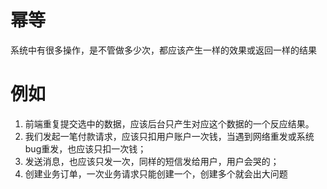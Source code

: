 # 幂等
系统中有很多操作，是不管做多少次，都应该产生一样的效果或返回一样的结果

# 例如

1. 前端重复提交选中的数据，应该后台只产生对应这个数据的一个反应结果。 
2. 我们发起一笔付款请求，应该只扣用户账户一次钱，当遇到网络重发或系统bug重发，也应该只扣一次钱； 
3. 发送消息，也应该只发一次，同样的短信发给用户，用户会哭的； 
4. 创建业务订单，一次业务请求只能创建一个，创建多个就会出大问题